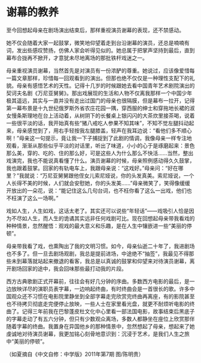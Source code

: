 # 谢幕的教养

至今回想起母亲在剧场演出结束后，那样重视演员谢幕的表现，还不禁感动。 

她不仅会随着大家一起鼓掌，微笑地仰望着走到台沿谢幕的演员，还总是喃喃有词，发出些感叹赞扬，仿佛人家会听得见似的。她总属于把掌声坚持到最后，直到幕布合拢再不掀开，才意犹未尽地离场的那批铁杆戏迷之一。 

母亲重视演员谢幕，当然首先是对演员有一份浓酽的尊重。她说过，应该像爱惜每一篇文章那样，珍惜每一回观看到的演出。但那也绝不仅仅是一种理性支配下的礼貌。母亲有感悟艺术的天性。记得十几岁的时候跟她去看中国青年艺术剧院演出的契诃夫名剧《万尼亚舅舅》。那出戏展现的生活和人物不仅离我那样一个中国少年极其遥远，其实与一直并没有走出过国门的母亲也很隔膜，但是幕布一拉开，记得第一幕布景是十九世纪俄罗斯外省农庄花园一隅，穿西服的绅士和穿拖地长裙的淑女慢条斯理地在台上活动着，从树阴下的长餐桌上银闪闪的大茶炊里接茶喝，说着一些很平淡的话，我开始真有些“猪八戒吃人参果不知其味”，不知不觉左腿抖动起来，母亲感觉到了，用右手轻按我左腿膝盖，轻声在我耳边说：“看他们多不顺心啊！”母亲这一句提示，竟让我一下子捕捉到了此剧的情调，我像母亲一样专注地观看，渐渐从那些似乎平淡的对话里，听出了味道，小小的心于是琢磨起来：景色那么美，穿的、吃的、住的那么好，可是这些人为什么那么不快活……当然，整出戏演完，我也不能说真看懂了什么。演员谢幕的时候，母亲照例感动得久久鼓掌，我也跟着鼓掌。回家的有轨电车上，我跟母亲说：“这戏好。”母亲问：“好在哪里？”我就说：“万尼亚舅舅跟他侄女儿索尼娅说，你的头发真美。索尼娅说，一个人长得不美的时候，人们就会安慰她，你的头发美……”母亲微笑了，笑得像缓缓开放出的一朵花，说：“能记住这么几句台词，也不枉你看了这么一出戏，他们也不枉演了这么一场啊。” 

戏如人生，人生如戏，这话太老了。其实还可以说些“年轻话”——戏吸引人恰是因为不尽如人生，而人生的诡谲其实远非任何戏剧可比。现在回想起母亲带我看戏的种种情景，忽然醒悟：观戏的最大意义和乐趣，是在人生中镶嵌进一些“美丽的停顿”。 

母亲带我看了戏，也熏陶出了我的文明习惯。如今，母亲仙逝二十年了，我进剧场也不多了。但一旦去剧场观剧，我总是提前进场，中途绝不“抽签”，我最见不得那些未到幕落就站起来撤退的看客，我总是以真诚的鼓掌和仰望来对待演员谢幕，离开剧场回家的途中，我会回味那些最打动我的片段。 

西方古典歌剧正式开幕前，往往会有好几分钟的序曲。多数西方电影的最后，是一边放映详尽的演职员表字幕，一边响起终曲，有时终曲会是一首很长的歌。许多中国观众还不习惯在电影院里静坐到全部字幕走完欣赏完终曲再离座，有的影院甚至也不待拷贝彻底走完便停止放映，一些人士在家里看光盘，就更不耐烦听电影的终曲了。记得三年前我在巴黎蓬皮杜文化中心里看一部法国电影，故事结束后黑底子的字幕走动了有五六分钟，但只有少数观众离场，多数人都静坐在座位上欣赏那伴随着字幕的终曲。我置身在异国他乡的那种情景中，忽然想起了母亲，想起来了她虔诚地对待演员谢幕，我更加铭心刻骨地意识到：沉浸于艺术，是我们人生之旅中“美丽的停顿”。 

（如夏摘自《中文自修：中学版》2011年第7期 图/陈明贵）